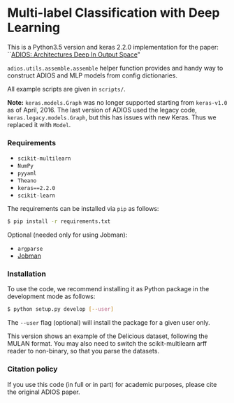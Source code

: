 # Multi-label Classification with Deep Learning

This is a Python3.5 version and keras 2.2.0 implementation for the paper: ``[ADIOS: Architectures Deep In Output Space](http://bengio.abracadoudou.com/cv/publications/pdf/cisse_2016_icml.pdf)"

`adios.utils.assemble.assemble` helper function provides and handy way to construct ADIOS and MLP models from config dictionaries.

All example scripts are given in `scripts/`.

**Note:** `keras.models.Graph` was no longer supported starting from `keras-v1.0` as of April, 2016. The last version of ADIOS used the legacy code, `keras.legacy.models.Graph`, but this has issues with new Keras. Thus we replaced it with `Model`.


### Requirements
- `scikit-multilearn`
- `NumPy`
- `pyyaml`
- `Theano`
- `keras==2.2.0`
- `scikit-learn`

The requirements can be installed via `pip` as follows:

```bash
$ pip install -r requirements.txt
```

Optional (needed only for using Jobman):
- `argparse`
- [Jobman](http://deeplearning.net/software/jobman/about.html)


### Installation
To use the code, we recommend installing it as Python package in the development mode as follows:

```bash
$ python setup.py develop [--user]
```

The `--user` flag (optional) will install the package for a given user only.

This version shows an example of the Delicious dataset, following the MULAN format. You may also need to switch the scikit-multilearn arff reader to non-binary, so that you parse the datasets.

### Citation policy
If you use this code (in full or in part) for academic purposes, please cite the original ADIOS paper.

